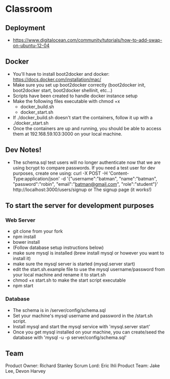 # Classroom

## Deployment
- https://www.digitalocean.com/community/tutorials/how-to-add-swap-on-ubuntu-12-04

## Docker
- You'll have to install boot2docker and docker: https://docs.docker.com/installation/mac/
- Make sure you set up boot2docker correctly (boot2docker init, boot2docker start, boot2docker shellinit, etc...)
- Scripts have been created to handle docker instance setup
- Make the following files executable with chmod +x
  - docker_build.sh
  - docker_start.sh
- If ./docker_build.sh doesn't start the containers, follow it up with a ./docker_start.sh
- Once the containers are up and running, you should be able to access them at 192.168.59.103:3000 on your local machine.

## Dev Notes!
- The schema.sql test users will no longer authenticate now that
  we are using bcrypt to compare passwords.
  If you need a test user for dev purposes, create one using:
  curl -X POST -H 'Content-Type:application/json' -d '{"username":"batman", "name":"batman", "password":"robin", "email":"batman@gmail.com", "role":"student"}' http://localhost:3000/users/signup
  or
  The signup page (it works!)

## To start the server for development purposes

### Web Server
- git clone from your fork
- npm install
- bower install
- (Follow database setup instructions below)
- make sure mysql is installed (brew install mysql or however you want to install it)
- make sure the mysql server is started (mysql.server start)
- edit the start.sh.example file to use the mysql username/password from your local machine and rename it to start.sh
- chmod +x start.sh to make the start script executable
- npm start

### Database
- The schema is in /server/config/schema.sql
- Set your machine's mysql username and password in the /start.sh script.
- Install mysql and start the mysql service with 'mysql.server start'
- Once you get mysql installed on your machine, you can create/seed the database with 'mysql -u <username> -p server/config/schema.sql'


## Team

Product Owner: Richard Stanley
Scrum Lord: Eric Ihli
Product Team: Jake Lee, Devon Harvey
